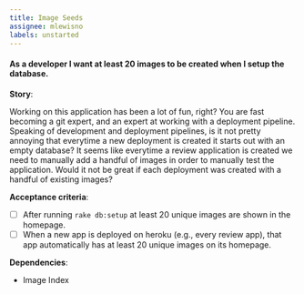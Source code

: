 ```yaml
---
title: Image Seeds
assignee: mlewisno
labels: unstarted
---
```


#### As a developer I want at least 20 images to be created when I setup the database.

__Story__:

Working on this application has been a lot of fun, right? You are fast
becoming a git expert, and an expert at working with a deployment
pipeline. Speaking of development and deployment pipelines, is it not pretty
annoying that everytime a new deployment is created it starts out with an empty
database? It seems like everytime a review application is created we need to
manually add a handful of images in order to manually test the
application. Would it not be great if each deployment was created with a
handful of existing images?

__Acceptance criteria__:
- [ ] After running `rake db:setup` at least 20 unique images are shown in the
  homepage.
- [ ] When a new app is deployed on heroku (e.g., every review app), that app
  automatically has at least 20 unique images on its homepage.

__Dependencies__:
- Image Index
